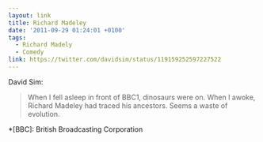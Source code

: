 ```yaml
---
layout: link
title: Richard Madeley
date: '2011-09-29 01:24:01 +0100'
tags:
  - Richard Madely
  - Comedy
link: https://twitter.com/davidsim/status/119159252597227522
---
```

David Sim:

> When I fell asleep in front of BBC1, dinosaurs were on. When I awoke, Richard Madeley had traced his ancestors. Seems a waste of evolution.

*[BBC]: British Broadcasting Corporation
